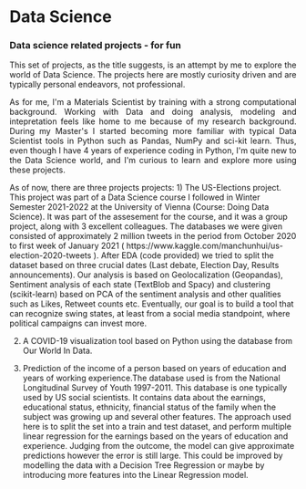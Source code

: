 # Data Science

### Data science related projects - for fun
<p style='text-align: justify;'>  This set of projects, as the title suggests, is an attempt by me to explore the world of Data Science. The projects here are mostly curiosity driven and are typically personal endeavors, not professional. </p>

<p style='text-align: justify;'> As for me, I'm a Materials Scientist by training with a strong computational background. Working with Data and doing analysis, modeling and intepretation feels like home to me because of my research background. During my Master's I started becoming more familiar with typical Data Scientist tools in Python such as Pandas, NumPy and sci-kit learn. Thus, even though I have 4 years of experience coding in Python, I'm quite new to the Data Science world, and I'm curious to learn and explore more using these projects. </p>
As of now, there are three projects projects:
1) The US-Elections project. This project was part of a Data Science course I followed in Winter Semester 2021-2022 at the University of Vienna (Course: Doing Data Science). 
   It was part of the assesement for the course, and it was a group project, along with 3 excellent colleagues. The databases we were given consisted of approximately 2 million      tweets in the period from October 2020 to first week of January 2021 ( https://www.kaggle.com/manchunhui/us-election-2020-tweets ). After EDA (code provided) we tried to split    the dataset based on three crucial dates (Last debate, Election Day, Results announcements). Our analysis is based on Geolocalization (Geopandas), Sentiment analysis of each      state (TextBlob and Spacy) and clustering (scikit-learn) based on PCA of the sentiment analysis and other qualities such as Likes, Retweet counts etc. Eventually, our goal is      to build a tool that can recognize swing states, at least from a social media standpoint, where political campaigns can invest more. <div>
   
2) A COVID-19 visualization tool based on Python using the database from Our World In Data. 
   
3) Prediction of the income of a person based on years of education and years of working experience.The database used is from the National Longitudinal Survey of Youth 1997-2011. This database is one typically used by US social scientists. It contains data about the earnings, educational status, ethnicity, financial status of the family when the subject was growing up and several other features. 
   The approach used here is to split the set into a train and test dataset, and perform multiple linear regression for the earnings based on the years of education and experience.
   Judging from the outcome, the model can give approximate predictions however the error is still large. This could be improved by modelling the data with a Decision Tree Regression or maybe by introducing more features into the Linear Regression model.
